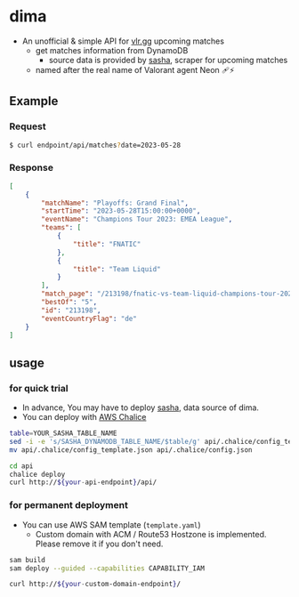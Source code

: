 # dima

- An unofficial & simple API for [vlr.gg](https://www.vlr.gg/) upcoming matches
  - get matches information from DynamoDB
    - source data is provided by [sasha](https://github.com/miztch/sasha), scraper for upcoming matches
  - named after the real name of Valorant agent Neon 🩹⚡

## Example

### Request

```bash
$ curl endpoint/api/matches?date=2023-05-28
```

### Response

```json
[
    {
        "matchName": "Playoffs: Grand Final",
        "startTime": "2023-05-28T15:00:00+0000",
        "eventName": "Champions Tour 2023: EMEA League",
        "teams": [
            {
                "title": "FNATIC"
            },
            {
                "title": "Team Liquid"
            }
        ],
        "match_page": "/213198/fnatic-vs-team-liquid-champions-tour-2023-emea-league-gf",
        "bestOf": "5",
        "id": "213198",
        "eventCountryFlag": "de"
    }
]
```


## usage

### for quick trial

- In advance, You may have to deploy [sasha](https://github.com/miztch/sasha), data source of dima.
- You can deploy with [AWS Chalice](https://github.com/aws/chalice)

```bash
table=YOUR_SASHA_TABLE_NAME
sed -i -e 's/SASHA_DYNAMODB_TABLE_NAME/$table/g' api/.chalice/config_template.json
mv api/.chalice/config_template.json api/.chalice/config.json

cd api
chalice deploy
curl http://${your-api-endpoint}/api/
```

### for permanent deployment

- You can use AWS SAM template (`template.yaml`)
  - Custom domain with ACM / Route53 Hostzone is implemented. Please remove it if you don't need.

```bash
sam build
sam deploy --guided --capabilities CAPABILITY_IAM

curl http://${your-custom-domain-endpoint}/
```